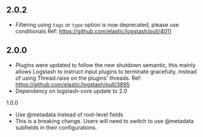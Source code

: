 ## 2.0.2
 - Filtering using `tags` or `type` option is now deprecated, please use conditionals Ref: https://github.com/elastic/logstash/pull/4011
## 2.0.0
 - Plugins were updated to follow the new shutdown semantic, this mainly allows Logstash to instruct input plugins to terminate gracefully, 
   instead of using Thread.raise on the plugins' threads. Ref: https://github.com/elastic/logstash/pull/3895
 - Dependency on logstash-core update to 2.0

1.0.0
  - Use @metadata instead of root-level fields
  - This is a breaking change.  Users will need to switch to use @metadata subfields in their configurations.
